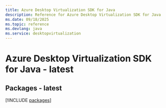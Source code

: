 ```yaml
---
title: Azure Desktop Virtualization SDK for Java
description: Reference for Azure Desktop Virtualization SDK for Java
ms.date: 09/18/2025
ms.topic: reference
ms.devlang: java
ms.service: desktopvirtualization
---
```

# Azure Desktop Virtualization SDK for Java - latest
## Packages - latest
[!INCLUDE [packages](desktop-virtualization-index.md)]